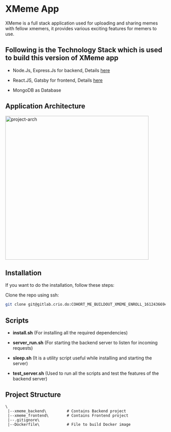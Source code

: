 # XMeme App

XMeme is a full stack application used for uploading and sharing memes with fellow xmemers, it provides various exciting features for memers to use.


## Following is the Technology Stack which is used to build this version of XMeme app

- Node.Js, Express.Js for backend, Details [here](./xmeme_backend/README.md)

- React.JS, Gatsby for frontend, Details [here](./xmeme_frontend/README.md)

- MongoDB as Database


## Application Architecture

<img height="450px" src="https://storage.googleapis.com/crio-content-container-assets/ME_ME_BUILDOUT_XMEME_MODULE_ME_BUILDOUT_XMEME_MODULE_BASIC_image_1.png" alt="project-arch">


## Installation

If you want to do the installation, follow these steps:

Clone the repo using ssh:

```bash
git clone git@gitlab.crio.do:COHORT_ME_BUILDOUT_XMEME_ENROLL_1612436694845/neelparihar599-me_buildout_xmeme.git
```



## Scripts

- **install.sh** (For installing all the required dependencies)

- **server_run.sh** (For starting the backend server to listen for incoming requests)

- **sleep.sh** (It is a utility script useful while installing and starting the server) 

- **test_server.sh** (Used to run all the scripts and test the features of the backend server)


## Project Structure

```
\
 |--xmeme_backend\         # Contains Backend project 
 |--xmeme_frontend\        # Contains Frontend project
 |--.gitignore\           
 |--Dockerfile\            # File to build Docker image
```
